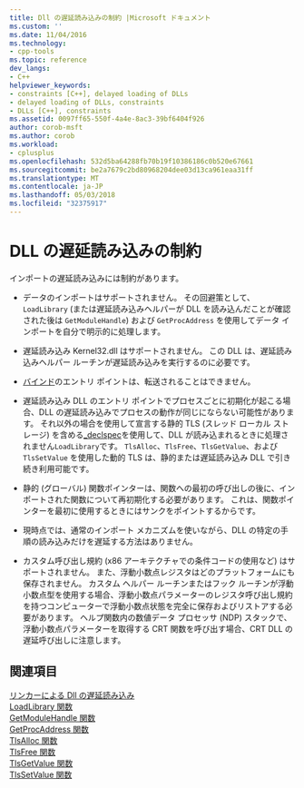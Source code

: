 ```yaml
---
title: Dll の遅延読み込みの制約 |Microsoft ドキュメント
ms.custom: ''
ms.date: 11/04/2016
ms.technology:
- cpp-tools
ms.topic: reference
dev_langs:
- C++
helpviewer_keywords:
- constraints [C++], delayed loading of DLLs
- delayed loading of DLLs, constraints
- DLLs [C++], constraints
ms.assetid: 0097ff65-550f-4a4e-8ac3-39bf6404f926
author: corob-msft
ms.author: corob
ms.workload:
- cplusplus
ms.openlocfilehash: 532d5ba64288fb70b19f10386186c0b520e67661
ms.sourcegitcommit: be2a7679c2bd80968204dee03d13ca961eaa31ff
ms.translationtype: MT
ms.contentlocale: ja-JP
ms.lasthandoff: 05/03/2018
ms.locfileid: "32375917"
---
```

# <a name="constraints-of-delay-loading-dlls"></a>DLL の遅延読み込みの制約
インポートの遅延読み込みには制約があります。  
  
-   データのインポートはサポートされません。 その回避策として、`LoadLibrary` (または遅延読み込みヘルパーが DLL を読み込んだことが確認された後は `GetModuleHandle`) および `GetProcAddress` を使用してデータ インポートを自分で明示的に処理します。  
  
-   遅延読み込み Kernel32.dll はサポートされません。 この DLL は、遅延読み込みヘルパー ルーチンが遅延読み込みを実行するのに必要です。  
  
-   [バインド](../../build/reference/binding-imports.md)のエントリ ポイントは、転送されることはできません。  
  
-   遅延読み込み DLL のエントリ ポイントでプロセスごとに初期化が起こる場合、DLL の遅延読み込みでプロセスの動作が同じにならない可能性があります。 それ以外の場合を使用して宣言する静的 TLS (スレッド ローカル ストレージ) を含める[_declspec](../../cpp/thread.md)を使用して、DLL が読み込まれるときに処理されません`LoadLibrary`です。 `TlsAlloc`、`TlsFree`、`TlsGetValue`、および `TlsSetValue` を使用した動的 TLS は、静的または遅延読み込み DLL で引き続き利用可能です。  
  
-   静的 (グローバル) 関数ポインターは、関数への最初の呼び出しの後に、インポートされた関数について再初期化する必要があります。 これは、関数ポインターを最初に使用するときにはサンクをポイントするからです。  
  
-   現時点では、通常のインポート メカニズムを使いながら、DLL の特定の手順の読み込みだけを遅延する方法はありません。  
  
-   カスタム呼び出し規約 (x86 アーキテクチャでの条件コードの使用など) はサポートされません。 また、浮動小数点レジスタはどのプラットフォームにも保存されません。 カスタム ヘルパー ルーチンまたはフック ルーチンが浮動小数点型を使用する場合、浮動小数点パラメーターのレジスタ呼び出し規約を持つコンピューターで浮動小数点状態を完全に保存およびリストアする必要があります。 ヘルプ関数内の数値データ プロセッサ (NDP) スタックで、浮動小数点パラメーターを取得する CRT 関数を呼び出す場合、CRT DLL の遅延呼び出しに注意します。  
  
## <a name="see-also"></a>関連項目  
 [リンカーによる Dll の遅延読み込み](../../build/reference/linker-support-for-delay-loaded-dlls.md)   
 [LoadLibrary 関数](http://msdn.microsoft.com/library/windows/desktop/ms684175.aspx)   
 [GetModuleHandle 関数](http://msdn.microsoft.com/library/windows/desktop/ms683199.aspx)   
 [GetProcAddress 関数](http://msdn.microsoft.com/library/windows/desktop/ms683212.aspx)   
 [TlsAlloc 関数](http://msdn.microsoft.com/library/windows/desktop/ms686801.aspx)   
 [TlsFree 関数](http://msdn.microsoft.com/library/windows/desktop/ms686804.aspx)   
 [TlsGetValue 関数](http://msdn.microsoft.com/library/windows/desktop/ms686812.aspx)   
 [TlsSetValue 関数](http://msdn.microsoft.com/library/windows/desktop/ms686818.aspx)